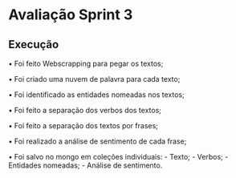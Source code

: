 # Avaliação Sprint 3

## Execução

• Foi feito Webscrapping para pegar os textos;


• Foi criado uma nuvem de palavra para cada texto;


• Foi identificado as entidades nomeadas nos textos;


• Foi feito a separação dos verbos dos textos;


• Foi feito a separação dos textos por frases;


• Foi realizado a análise de sentimento de cada frase;


• Foi salvo no mongo em coleções individuais:
      - Texto;
      - Verbos;
      - Entidades nomeadas;
      - Análise de sentimento.
